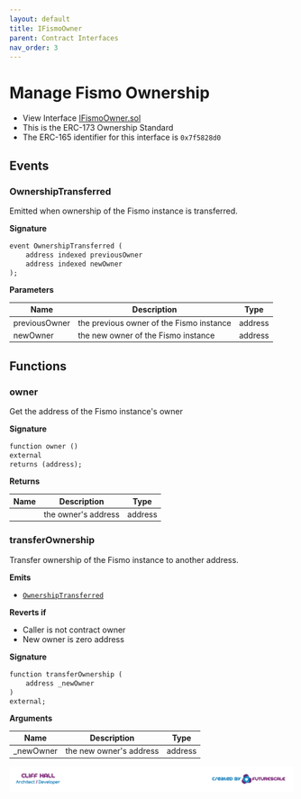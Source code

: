 ```yaml
---
layout: default
title: IFismoOwner
parent: Contract Interfaces
nav_order: 3
---
```

# Manage Fismo Ownership
* View Interface [IFismoOwner.sol](https://github.com/cliffhall/Fismo/blob/main/contracts/interfaces/IFismoOwner.sol)
* This is the ERC-173 Ownership Standard
* The ERC-165 identifier for this interface is `0x7f5828d0`

## Events

### OwnershipTransferred
Emitted when ownership of the Fismo instance is transferred.

**Signature**
```solidity
event OwnershipTransferred (
    address indexed previousOwner
    address indexed newOwner
);
```
**Parameters**

| Name         | Description                              | Type    |
|--------------|------------------------------------------|---------|
| previousOwner    | the previous owner of the Fismo instance | address |
| newOwner    | the new owner of the Fismo instance      | address |

## Functions

### owner
Get the address of the Fismo instance's owner

**Signature**
```solidity
function owner () 
external
returns (address);
```

**Returns**

| Name          | Description                   | Type    |
|---------------|-------------------------------|---------|
|       | the owner's address  | address |

### transferOwnership
Transfer ownership of the Fismo instance to another address.

**Emits**
- [`OwnershipTransferred`](#ownershiptransferred)

**Reverts if**
- Caller is not contract owner
- New owner is zero address

**Signature**
```solidity
function transferOwnership (
    address _newOwner
) 
external;
```

**Arguments**

| Name           | Description                    | Type    |
|----------------|--------------------------------|---------|
| _newOwner      | the new owner's address  | address |



[![Created by Futurescale](../images/created-by.png)](https://futurescale.com)